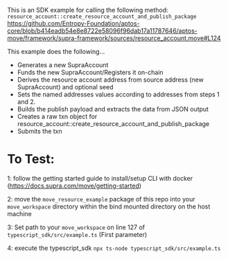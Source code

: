 This is an SDK example for calling the following method:
`resource_account::create_resource_account_and_publish_package`
https://github.com/Entropy-Foundation/aptos-core/blob/b414eadb54e8e8722e58096f96dab17a11787646/aptos-move/framework/supra-framework/sources/resource_account.move#L124

This example does the following...
* Generates a new SupraAccount
* Funds the new SupraAccount/Registers it on-chain
* Derives the resource account address from source address (new SupraAccount) and optional seed
* Sets the named addresses values according to addresses from steps 1 and 2.
* Builds the publish payload and extracts the data from JSON output
* Creates a raw txn object for resource_account::create_resource_account_and_publish_package
* Submits the txn



# To Test:

1: follow the getting started guide to install/setup CLI with docker (https://docs.supra.com/move/getting-started)

2: move the `move_resource_example` package of this repo into your `move_workspace` directory within the bind mounted directory on the host machine

3: Set path to your `move_workspace` on line 127 of `typescript_sdk/src/example.ts` (First parameter)

4: execute the typescript_sdk `npx ts-node typescript_sdk/src/example.ts`


